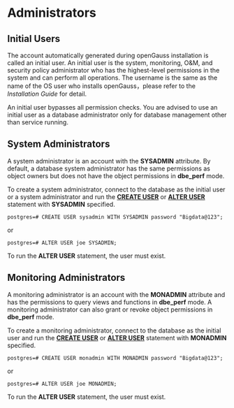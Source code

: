 # Administrators<a name="EN-US_TOPIC_0246507959"></a>

## Initial Users<a name="en-us_topic_0237121100_section41994915210"></a>

The account automatically generated during openGauss installation is called an initial user. An initial user is the system, monitoring, O&M, and security policy administrator who has the highest-level permissions in the system and can perform all operations. The username is the same as the name of the OS user who installs openGauss，please refer to the *Installation Guide* for detail.

An initial user bypasses all permission checks. You are advised to use an initial user as a database administrator only for database management other than service running.

## System Administrators<a name="en-us_topic_0237121100_section441452135814"></a>

A system administrator is an account with the  **SYSADMIN**  attribute. By default, a database system administrator has the same permissions as object owners but does not have the object permissions in  **dbe\_perf**  mode.

To create a system administrator, connect to the database as the initial user or a system administrator and run the  **[CREATE USER](create-user.md)**  or  **[ALTER USER](alter-user.md)**  statement with  **SYSADMIN**  specified.

```
postgres=# CREATE USER sysadmin WITH SYSADMIN password "Bigdata@123";
```

or

```
postgres=# ALTER USER joe SYSADMIN;
```

To run the  **ALTER USER**  statement, the user must exist.

## Monitoring Administrators<a name="en-us_topic_0237121100_section4709123485918"></a>

A monitoring administrator is an account with the  **MONADMIN**  attribute and has the permissions to query views and functions in  **dbe\_perf**  mode. A monitoring administrator can also grant or revoke object permissions in  **dbe\_perf**  mode.

To create a monitoring administrator, connect to the database as the initial user and run the  **[CREATE USER](create-user.md)**  or  **[ALTER USER](alter-user.md)**  statement with  **MONADMIN**  specified.

```
postgres=# CREATE USER monadmin WITH MONADMIN password "Bigdata@123";
```

or

```
postgres=# ALTER USER joe MONADMIN;
```

To run the  **ALTER USER**  statement, the user must exist.

